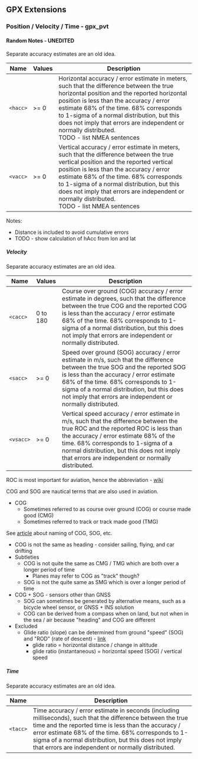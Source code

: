 ## GPX Extensions

### Position / Velocity / Time - gpx_pvt

#### Random Notes - UNEDITED

Separate accuracy estimates are an old idea.

| Name     | Values | Description                                                  |
| -------- | ------ | ------------------------------------------------------------ |
| `<hacc>` | >= 0   | Horizontal accuracy / error estimate in meters, such that the difference between the true horizontal position and the reported horizontal position is less than the accuracy / error estimate 68% of the time. 68% corresponds to 1-sigma of a normal distribution, but this does not imply that errors are independent or normally distributed.<br />TODO - list NMEA sentences |
| `<vacc>` | >= 0   | Vertical accuracy / error estimate in meters, such that the difference between the true vertical position and the reported vertical position is less than the accuracy / error estimate 68% of the time. 68% corresponds to 1-sigma of a normal distribution, but this does not imply that errors are independent or normally distributed.<br />TODO - list NMEA sentences |

Notes:

- Distance is included to avoid cumulative errors
- TODO - show calculation of hAcc from lon and lat



##### Velocity


Separate accuracy estimates are an old idea.

| Name      | Values   | Description                                                  |
| --------- | -------- | ------------------------------------------------------------ |
| `<cacc>`  | 0 to 180 | Course over ground (COG) accuracy / error estimate in degrees, such that the difference between the true COG and the reported COG is less than the accuracy / error estimate 68% of the time. 68% corresponds to 1-sigma of a normal distribution, but this does not imply that errors are independent or normally distributed. |
| `<sacc>`  | >= 0     | Speed over ground (SOG) accuracy / error estimate in m/s, such that the difference between the true SOG and the reported SOG is less than the accuracy / error estimate 68% of the time. 68% corresponds to 1-sigma of a normal distribution, but this does not imply that errors are independent or normally distributed. |
| `<vsacc>` | >= 0     | Vertical speed accuracy / error estimate in m/s, such that the difference between the true ROC and the reported ROC is less than the accuracy / error estimate 68% of the time. 68% corresponds to 1-sigma of a normal distribution, but this does not imply that errors are independent or normally distributed. |

ROC is most important for aviation, hence the abbreviation - [wiki](https://en.wikipedia.org/wiki/List_of_aviation,_avionics,_aerospace_and_aeronautical_abbreviations#V)

COG and SOG are nautical terms that are also used in aviation.

- COG
  - Sometimes referred to as course over ground (COG) or course made good (CMG)
  - Sometimes referred to track or track made good (TMG)

See [article](https://www.sailingissues.com/navcourse4.html) about naming of COG, SOG, etc.

- COG is not the same as heading - consider sailing, flying, and car drifting
- Subtleties
  - COG is not quite the same as CMG / TMG which are both over a longer period of time
    - Planes may refer to COG as "track" though?
  - SOG is not the quite same as SMG which is over a longer period of time
- COG + SOG - sensors other than GNSS
  - SOG can sometimes be generated by alternative means, such as a bicycle wheel sensor, or GNSS + INS solution
  - COG can be derived from a compass when on land, but not when in the sea / air because "heading" and COG are different
- Excluded
  - Glide ratio (slope) can be determined from ground "speed" (SOG) and "ROD" (rate of descent) - [link](https://www.nasa.gov/pdf/582952main_Glide-Slope%20Ratio%20Explanation.pdf)
    - glide ratio = horizontal distance /  change in altitude
    - glide ratio (instantaneous) = horizontal speed (SOG) / vertical speed



##### Time

Separate accuracy estimates are an old idea.

| Name     | Description                                                  |
| -------- | ------------------------------------------------------------ |
| `<tacc>` | Time accuracy / error estimate in seconds (including milliseconds), such that the difference between the true time and the reported time is less than the accuracy / error estimate 68% of the time. 68% corresponds to 1-sigma of a normal distribution, but this does not imply that errors are independent or normally distributed. |

